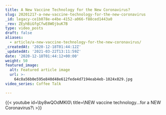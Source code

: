 ```yaml
---
title: A New Vaccine Technology for the New Coronavirus?
slug: 20201217-a-new-vaccine-technology-for-the-new-coronavirus
_id: legacy-ce1b078e-e4be-4152-a066-f88ced1443a0
_rev: ZEyhBiGfgCfwE8WOjbuK7B
type: video_posts
draft: false
aliases:
  - article/a-new-vaccine-technology-for-the-new-coronavirus/
_createdAt: '2020-12-18T01:44:12Z'
_updatedAt: '2021-03-22T13:11:59Z'
date: '2020-12-18T01:44:12+00:00'
weight: 50
featured_image:
  alt: Featured article image
  url: >-
    64c8a56b0e595e840d48e612fede4d7194eab4eb-1024x829.jpg
video_series: Coffee Talk

---
```

{{< youtube id=\by8wQOdMKl0\ title=\NEW vaccine technology...for a NEW Coronavirus?\ >}}